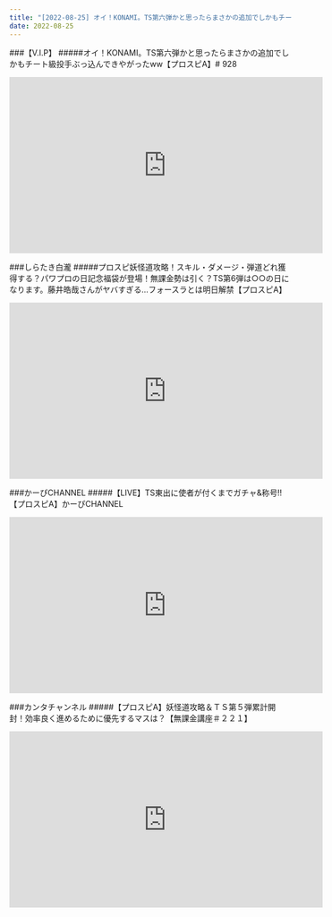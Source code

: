```yaml
---
title: "[2022-08-25] オイ！KONAMI。TS第六弾かと思ったらまさかの追加でしかもチート級投手ぶっ込んできやがったww【プロスピA】# 928 他"
date: 2022-08-25
---
```

###【V.I.P】
#####オイ！KONAMI。TS第六弾かと思ったらまさかの追加でしかもチート級投手ぶっ込んできやがったww【プロスピA】# 928
<iframe width="560" height="315" src="https://www.youtube.com/embed/3RG-A4YHA6U" frameborder="0" allow="accelerometer; autoplay; clipboard-write; encrypted-media; gyroscope; picture-in-picture" allowfullscreen></iframe>

###しらたき白瀧
#####プロスピ妖怪道攻略！スキル・ダメージ・弾道どれ獲得する？パワプロの日記念福袋が登場！無課金勢は引く？TS第6弾は○○の日になります。藤井皓哉さんがヤバすぎる…フォースラとは明日解禁【プロスピA】
<iframe width="560" height="315" src="https://www.youtube.com/embed/FR7qKAgZR2c" frameborder="0" allow="accelerometer; autoplay; clipboard-write; encrypted-media; gyroscope; picture-in-picture" allowfullscreen></iframe>

###かーぴCHANNEL
#####【LIVE】TS東出に使者が付くまでガチャ&amp;称号!!【プロスピA】かーぴCHANNEL
<iframe width="560" height="315" src="https://www.youtube.com/embed/UoBwk8GU6P8" frameborder="0" allow="accelerometer; autoplay; clipboard-write; encrypted-media; gyroscope; picture-in-picture" allowfullscreen></iframe>

###カンタチャンネル
#####【プロスピA】妖怪道攻略＆ＴＳ第５弾累計開封！効率良く進めるために優先するマスは？【無課金講座＃２２１】
<iframe width="560" height="315" src="https://www.youtube.com/embed/obvX743x8yQ" frameborder="0" allow="accelerometer; autoplay; clipboard-write; encrypted-media; gyroscope; picture-in-picture" allowfullscreen></iframe>


